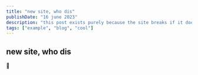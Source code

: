 ```yaml
---
title: "new site, who dis"
publishDate: "16 june 2023"
description: "this post exists purely because the site breaks if it doesnt"
tags: ["example", "blog", "cool"]
---
```


## new site, who dis

🥴